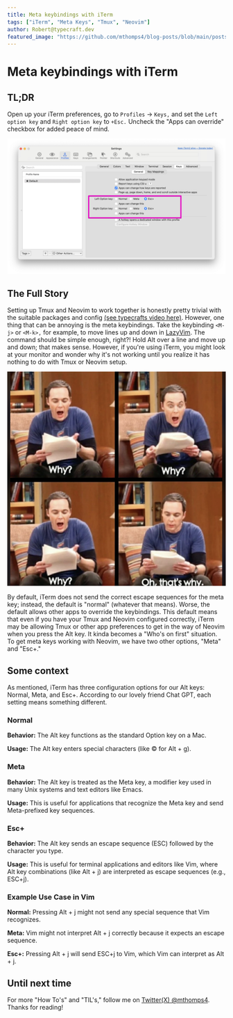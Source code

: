 ```yaml
---
title: Meta keybindings with iTerm
tags: ["iTerm", "Meta Keys", "Tmux", "Neovim"]
author: Robert@typecraft.dev
featured_image: "https://github.com/mthomps4/blog-posts/blob/main/posts/iterm-meta-keys/images/featured-alt.jpg?raw=true"
---
```


# Meta keybindings with iTerm

## TL;DR

Open up your iTerm preferences, go to `Profiles` -> `Keys,` and set the `Left option key` and `Right option key` to `+Esc.` Uncheck the "Apps can override" checkbox for added peace of mind.

![iterm-preferences](https://github.com/mthomps4/blog-posts/blob/main/posts/iterm-meta-keys/images/iterm-profile-keys.png)

## The Full Story

Setting up Tmux and Neovim to work together is honestly pretty trivial with the suitable packages and config [(see typecrafts video here)](https://youtu.be/_YaI2vDbk0o?si=cH00Rvh-pDwcYZnY). However, one thing that can be annoying is the meta keybindings. Take the keybinding `<M-j>` or `<M-k>,` for example, to move lines up and down in [LazyVim](http://www.lazyvim.org). The command should be simple enough, right?! Hold Alt over a line and move up and down; that makes sense. However, if you're using iTerm, you might look at your monitor and wonder why it's not working until you realize it has nothing to do with Tmux or Neovim setup.

![Why-oh-that-why-meme](https://github.com/mthomps4/blog-posts/blob/main/posts/iterm-meta-keys/images/why-meme.png)

By default, iTerm does not send the correct escape sequences for the meta key; instead, the default is "normal" (whatever that means). Worse, the default allows other apps to override the keybindings. This default means that even if you have your Tmux and Neovim configured correctly, iTerm may be allowing Tmux or other app preferences to get in the way of Neovim when you press the Alt key. It kinda becomes a "Who's on first" situation. To get meta keys working with Neovim, we have two other options, "Meta" and "Esc+."

## Some context

As mentioned, iTerm has three configuration options for our Alt keys: Normal, Meta, and Esc+. According to our lovely friend Chat GPT, each setting means something different.

### Normal

**Behavior:** The Alt key functions as the standard Option key on a Mac.

**Usage:** The Alt key enters special characters (like © for Alt + g).

### Meta

**Behavior:** The Alt key is treated as the Meta key, a modifier key used in many Unix systems and text editors like Emacs.

**Usage:** This is useful for applications that recognize the Meta key and send Meta-prefixed key sequences.

### Esc+

**Behavior:** The Alt key sends an escape sequence (ESC) followed by the character you type.

**Usage:** This is useful for terminal applications and editors like Vim, where Alt key combinations (like Alt + j) are interpreted as escape sequences (e.g., ESC+j).

### Example Use Case in Vim

**Normal:** Pressing Alt + j might not send any special sequence that Vim recognizes.

**Meta:** Vim might not interpret Alt + j correctly because it expects an escape sequence.

**Esc+:** Pressing Alt + j will send ESC+j to Vim, which Vim can interpret as Alt + j.

## Until next time

For more "How To's" and "TIL's," follow me on [Twitter(X) @mthomps4](https://twitter.com/mthomps4).
Thanks for reading!
